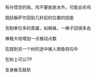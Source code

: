 有孙悟空的局，鸡不要放泉水外，可能会杀鸡

跳跃躲萨尔回到几秒前的位置的技能

克制单位多的英雄，如蜘蛛，一棒子回很多血

棒极大地增加一点被动点数

在跳到另一个树的途中被人用鱼钩勾中

在树上可以TP

变身躲无敌斩